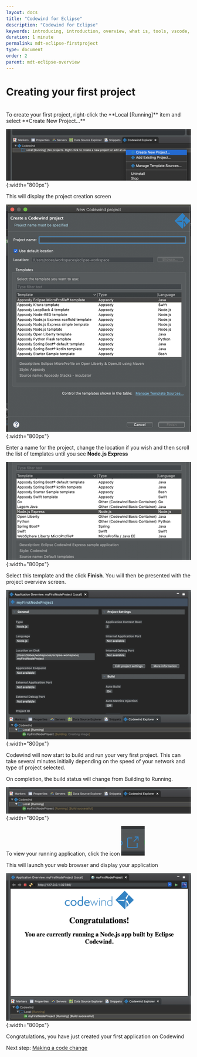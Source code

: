 ```yaml
---
layout: docs
title: "Codewind for Eclipse"
description: "Codewind for Eclipse"
keywords: introducing, introduction, overview, what is, tools, vscode, visual, studio, code, java, microprofile, spring, node, nodejs, node.js, javascript, Codewind for VS Code, tools, view, debug, integrate, open a shell session, toggle auto build, manually build, scope VS Code workspace, disable, enable, delete
duration: 1 minute
permalink: mdt-eclipse-firstproject
type: document
order: 2
parent: mdt-eclipse-overview
---
```

# Creating your first project
<br/>
To create your first project, right-click the **Local [Running]** item and select **Create New Project...**

![](dist/images/eclipsecreateproject1.png){:width="800px"}

This will display the project creation screen

![](dist/images/eclipsecreateproject2.png){:width="800px"}

Enter a name for the project, change the location if you wish and then scroll the list of templates until you see **Node.js Express**

![](dist/images/eclipsecreateproject3.png){:width="800px"}

Select this template and the click **Finish**. You will then be presented with the project overview screen.

![](dist/images/eclipsecreateproject4.png){:width="800px"}

Codewind will now start to build and run your very first project. This can take several minutes initially depending on the speed of your network and type of project selected.

On completion, the build status will change from Building to Running.

![](dist/images/eclipsecreateproject5.png){:width="800px"}

To view your running application, click the icon
![](dist/images/eclipseopenprojecticon.png)

This will launch your web browser and display your application

![](dist/images/eclipsefirstprojectrunning.png){:width="800px"}

Congratulations, you have just created your first application on Codewind

Next step: [Making a code change](mdt-eclipse-codechange.html)


